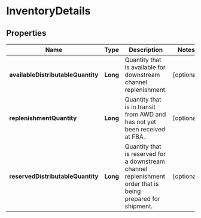 
# InventoryDetails

## Properties
Name | Type | Description | Notes
------------ | ------------- | ------------- | -------------
**availableDistributableQuantity** | **Long** | Quantity that is available for downstream channel replenishment. |  [optional]
**replenishmentQuantity** | **Long** | Quantity that is in transit from AWD and has not yet been received at FBA. |  [optional]
**reservedDistributableQuantity** | **Long** | Quantity that is reserved for a downstream channel replenishment order that is being prepared for shipment. |  [optional]



